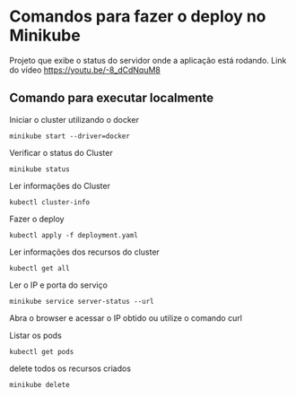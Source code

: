 # Comandos para fazer o deploy no Minikube

Projeto que exibe o status do servidor onde a aplicação está rodando. Link do vídeo https://youtu.be/-8_dCdNquM8


## Comando para executar localmente

Iniciar o cluster utilizando o docker

    minikube start --driver=docker    

Verificar o status do Cluster

    minikube status

Ler informações do Cluster

    kubectl cluster-info

Fazer o deploy

    kubectl apply -f deployment.yaml

Ler informações dos recursos do cluster

    kubectl get all

Ler o IP e porta do serviço 

    minikube service server-status --url

Abra o browser e acessar o IP obtido ou utilize o comando curl


Listar os pods

    kubectl get pods

delete todos os recursos criados

    minikube delete
